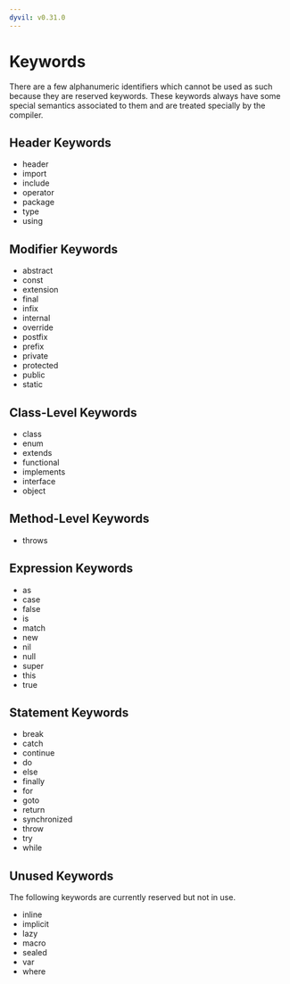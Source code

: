 ```yaml
---
dyvil: v0.31.0
---
```


# Keywords

There are a few alphanumeric identifiers which cannot be used as such because they are reserved keywords. These keywords always have some special semantics associated to them and are treated specially by the compiler.

## Header Keywords

* header
* import
* include
* operator
* package
* type
* using

## Modifier Keywords

* abstract
* const
* extension
* final
* infix
* internal
* override
* postfix
* prefix
* private
* protected
* public
* static

## Class-Level Keywords

* class
* enum
* extends
* functional
* implements
* interface
* object

## Method-Level Keywords

* throws

## Expression Keywords

* as
* case
* false
* is
* match
* new
* nil
* null
* super
* this
* true

## Statement Keywords

* break
* catch
* continue
* do
* else
* finally
* for
* goto
* return
* synchronized
* throw
* try
* while

## Unused Keywords

The following keywords are currently reserved but not in use.

* inline
* implicit
* lazy
* macro
* sealed
* var
* where

